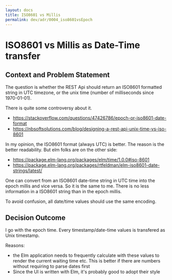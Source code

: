 ```yaml
---
layout: docs
title: ISO8601 vs Millis
permalink: dev/adr/0004_iso8601vsEpoch
---
```


# ISO8601 vs Millis as Date-Time transfer

## Context and Problem Statement

The question is whether the REST Api should return an ISO8601
formatted string in UTC timezone, or the unix time (number of
milliseconds since 1970-01-01).

There is quite some controversy about it.

- <https://stackoverflow.com/questions/47426786/epoch-or-iso8601-date-format>
- <https://nbsoftsolutions.com/blog/designing-a-rest-api-unix-time-vs-iso-8601>

In my opinion, the ISO8601 format (always UTC) is better. The reason
is the better readability. But elm folks are on the other side:

- <https://package.elm-lang.org/packages/elm/time/1.0.0#iso-8601>
- <https://package.elm-lang.org/packages/rtfeldman/elm-iso8601-date-strings/latest/>

One can convert from an ISO8601 date-time string in UTC time into the
epoch millis and vice versa. So it is the same to me. There is no less
information in a ISO8601 string than in the epoch millis.

To avoid confusion, all date/time values should use the same encoding.

## Decision Outcome

I go with the epoch time. Every timestamp/date-time values is
transfered as Unix timestamp.

Reasons:

- the Elm application needs to frequently calculate with these values
  to render the current waiting time etc. This is better if there are
  numbers without requiring to parse dates first
- Since the UI is written with Elm, it's probably good to adopt their
  style
